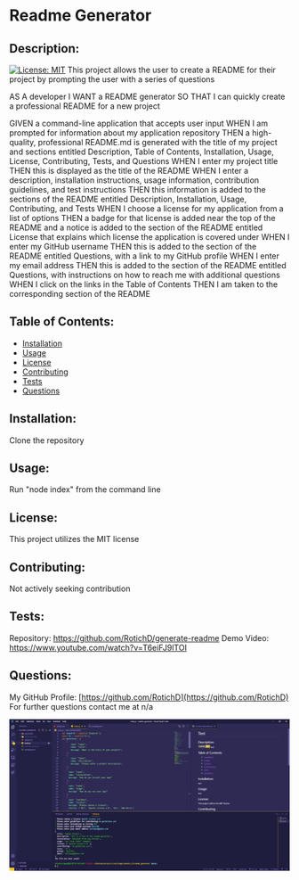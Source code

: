 # Readme Generator
## Description:
[![License: MIT](https://img.shields.io/badge/License-MIT-yellow.svg)](https://opensource.org/licenses/MIT)
This project allows the user to create a README for their project by prompting the user with a series of questions

AS A developer
I WANT a README generator
SO THAT I can quickly create a professional README for a new project

GIVEN a command-line application that accepts user input
WHEN I am prompted for information about my application repository
THEN a high-quality, professional README.md is generated with the title of my project and sections entitled Description, Table of Contents, Installation, Usage, License, Contributing, Tests, and Questions
WHEN I enter my project title
THEN this is displayed as the title of the README
WHEN I enter a description, installation instructions, usage information, contribution guidelines, and test instructions
THEN this information is added to the sections of the README entitled Description, Installation, Usage, Contributing, and Tests
WHEN I choose a license for my application from a list of options
THEN a badge for that license is added near the top of the README and a notice is added to the section of the README entitled License that explains which license the application is covered under
WHEN I enter my GitHub username
THEN this is added to the section of the README entitled Questions, with a link to my GitHub profile
WHEN I enter my email address
THEN this is added to the section of the README entitled Questions, with instructions on how to reach me with additional questions
WHEN I click on the links in the Table of Contents
THEN I am taken to the corresponding section of the README
## Table of Contents: 
* [Installation](##Installation)
* [Usage](##Usage)
* [License](##License)
* [Contributing](##Contributing)
* [Tests](##Tests)
* [Questions](##Questions)
## Installation:
Clone the repository
## Usage:
Run "node index" from the command line
## License:
This project utilizes the MIT license
## Contributing:
Not actively seeking contribution
## Tests:
Repository: https://github.com/RotichD/generate-readme
Demo Video: https://www.youtube.com/watch?v=T6eiFJ9lTOI
## Questions:
My GitHub Profile: [https://github.com/RotichD](https://github.com/RotichD)
For further questions contact me at n/a


![screenshot](./images/screenshot.jpg)